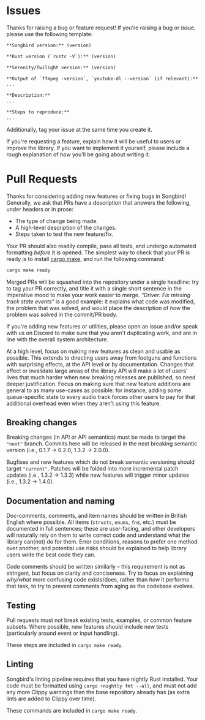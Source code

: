 # Issues
Thanks for raising a bug or feature request!
If you're raising a bug or issue, please use the following template:

```md
**Songbird version:** (version)

**Rust version (`rustc -V`):** (version)

**Serenity/Twilight version:** (version)

**Output of `ffmpeg -version`, `youtube-dl --version` (if relevant):**
...

**Description:**
...

**Steps to reproduce:**
...
```

Additionally, tag your issue at the same time you create it.

If you're requesting a feature, explain how it will be useful to users or improve the library.
If you want to implement it yourself, please include a rough explanation of *how* you'll be going about writing it.

# Pull Requests
Thanks for considering adding new features or fixing bugs in Songbird!
Generally, we ask that PRs have a description that answers the following, under headers or in prose:

* The type of change being made.
* A high-level description of the changes.
* Steps taken to test the new feature/fix.

Your PR should also readily compile, pass all tests, and undergo automated formatting *before* it is opened.
The simplest way to check that your PR is ready is to install [cargo make], and run the following command:
```sh
cargo make ready
```

Merged PRs will be squashed into the repository under a single headline: try to tag your PR correctly, and title it with a single short sentence in the imperative mood to make your work easier to merge.
*"Driver: Fix missing track state events"* is a good example: it explains what code was modified, the problem that was solved, and would place the description of *how* the problem was solved in the commit/PR body.

If you're adding new features or utilities, please open an issue and/or speak with us on Discord to make sure that you aren't duplicating work, and are in line with the overall system architecture.

At a high level, focus on making new features as clean and usable as possible.
This extends to directing users away from footguns and functions with surprising effects, at the API level or by documentation.
Changes that affect or invalidate large areas of the library API will make a lot of users' lives that much harder when new breaking releases are published, so need deeper justification.
Focus on making sure that new feature additions are general to as many use-cases as possible: for instance, adding some queue-specific state to every audio track forces other users to pay for that additional overhead even when they aren't using this feature.

## Breaking changes
Breaking changes (in API or API semantics) must be made to target the `"next"` branch.
Commits here will be released in the next breaking semantic version (i.e., 0.1.7 -> 0.2.0, 1.3.2 -> 2.0.0).

Bugfixes and new features which do not break semantic versioning should target `"current"`.
Patches will be folded into more incremental patch updates (i.e., 1.3.2 -> 1.3.3) while new features will trigger minor updates (i.e., 1.3.2 -> 1.4.0).

## Documentation and naming
Doc-comments, comments, and item names should be written in British English where possible.
All items (`structs`, `enums`, `fn`s, etc.) must be documented in full sentences; these are user-facing, and other developers will naturally rely on them to write correct code and understand what the library can(not) do for them.
Error conditions, reasons to prefer one method over another, and potential use risks should be explained to help library users write the best code they can.

Code comments should be written similarly – this requirement is not as stringent, but focus on clarity and conciseness.
Try to focus on explaining *why/what* more confusing code exists/does, rather than *how* it performs that task, to try to prevent comments from aging as the codebase evolves.

## Testing
Pull requests must not break existing tests, examples, or common feature subsets.
Where possible, new features should include new tests (particularly around event or input handling).

These steps are included in `cargo make ready`.

## Linting
Songbird's linting pipeline requires that you have nightly Rust installed.
Your code must be formatted using `cargo +nightly fmt --all`, and must not add any more Clippy warnings than the base repository already has (as extra lints are added to Clippy over time).

These commands are included in `cargo make ready`.

[cargo make]: https://github.com/sagiegurari/cargo-make
